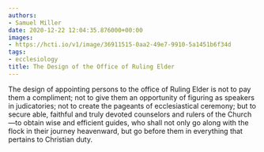 ```yaml
---
authors:
- Samuel Miller
date: 2020-12-22 12:04:35.876000+00:00
images:
- https://hcti.io/v1/image/36911515-0aa2-49e7-9910-5a1451b6f34d
tags:
- ecclesiology
title: The Design of the Office of Ruling Elder
---
```


The design of appointing persons to the office of Ruling Elder is not to pay them a compliment; not to give them an opportunity of figuring as speakers in judicatories; not to create the pageants of ecclesiastical ceremony; but to secure able, faithful and truly devoted counselors and rulers of the Church—to obtain wise and efficient guides, who shall not only go along with the flock in their journey heavenward, but go before them in everything that pertains to Christian duty.